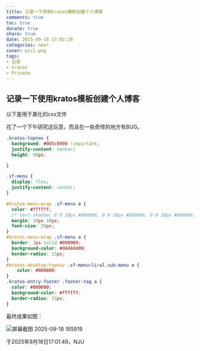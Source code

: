 ```yaml
---
title: 记录一下使用kratos模板创建个人博客
comments: true
toc: true
donate: true
share: true
date: 2025-09-18 17:03:28
categories: new!
cover: pic1.png
tags:
- 记录
- kratos
- Private
---
```

## 记录一下使用kratos模板创建个人博客

以下是用于美化的css文件

花了一个下午研究这玩意，而且在一些奇怪的地方有BUG。

```css
.kratos-topnav {
  background: #085c0999 !important;
  justify-content: center;
  height: 80px;

}

.sf-menu {
  display: flex;
  justify-content: center;
}

#kratos-menu-wrap .sf-menu a {
  color: #ffffff;
  /* text-shadow: 0 0 10px #000000, 0 0 20px #000000, 0 0 30px #000000; */
  margin: 10px 10px;
  font-size: 20px;
}
#kratos-menu-wrap .sf-menu a {
  border: 2px solid #090909;
  background-color: #d4d4d499;
  border-radius: 15px;
}
#kratos-desktop-topnav .sf-menu>li>ul.sub-menu a {
    color: #000000;
}
.kratos-entry-footer .footer-tag a {
  color: #000000;
  background-color: #ffffff;
  border-radius: 15px;
}

```

最终成果如图：

![屏幕截图 2025-09-18 165919](pic1.png)







于2025年9月18日17:01:49，NJU